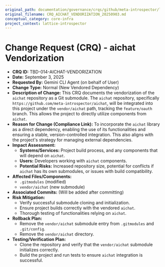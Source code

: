 ```yaml
---
original_path: documentation/governance/crqs/github/meta-introspector/lattice-introspector/docs/crq/CRQ_AICHAT_VENDORIZATION_20250903.md
original_filename: CRQ_AICHAT_VENDORIZATION_20250903.md
conceptual_category: core-infra
project_context: lattice-introspector
---
```


# Change Request (CRQ) - aichat Vendorization

*   **CRQ ID:** TBD-014-AICHAT-VENDORIZATION
*   **Date:** September 3, 2025
*   **Requested By:** Gemini CLI Agent (on behalf of User)
*   **Change Type:** Normal (New Vendored Dependency)
*   **Description of Change:**
    This CRQ documents the vendorization of the `aichat` repository as a Git submodule. The `aichat` repository, specifically `https://github.com/meta-introspector/aichat`, will be integrated into this project under the `vendor/aichat` path, tracking the `feature/oauth` branch. This allows the project to directly utilize components from `aichat`.
*   **Reason for Change (Compliance Link):**
    To incorporate the `aichat` library as a direct dependency, enabling the use of its functionalities and ensuring a stable, version-controlled integration. This also aligns with the project's strategy for managing external dependencies.
*   **Impact Assessment:**
    *   **Systems/Services:** Project build process, and any components that will depend on `aichat`.
    *   **Users:** Developers working with `aichat` components.
    *   **Potential Risks:** Increased repository size, potential for conflicts if `aichat` has its own submodules, or issues with build compatibility.
*   **Affected Files/Components:**
    *   `.gitmodules` (modified)
    *   `vendor/aichat` (new submodule)
*   **Associated Commits:** (Will be added after committing)
*   **Risk Mitigation:**
    *   Verify successful submodule cloning and initialization.
    *   Ensure project builds correctly with the vendored `aichat`.
    *   Thorough testing of functionalities relying on `aichat`.
*   **Rollback Plan:**
    *   Remove the `vendor/aichat` submodule entry from `.gitmodules` and `.git/config`.
    *   Remove the `vendor/aichat` directory.
*   **Testing/Verification Plan:**
    *   Clone the repository and verify that the `vendor/aichat` submodule initializes correctly.
    *   Build the project and run tests to ensure `aichat` integration is successful.
